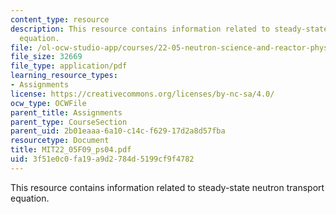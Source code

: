 ```yaml
---
content_type: resource
description: This resource contains information related to steady-state neutron transport
  equation.
file: /ol-ocw-studio-app/courses/22-05-neutron-science-and-reactor-physics-fall-2009/3f51e0c0fa19a9d2784d5199cf9f4782_MIT22_05F09_ps04.pdf
file_size: 32669
file_type: application/pdf
learning_resource_types:
- Assignments
license: https://creativecommons.org/licenses/by-nc-sa/4.0/
ocw_type: OCWFile
parent_title: Assignments
parent_type: CourseSection
parent_uid: 2b01eaaa-6a10-c14c-f629-17d2a8d57fba
resourcetype: Document
title: MIT22_05F09_ps04.pdf
uid: 3f51e0c0-fa19-a9d2-784d-5199cf9f4782
---
```

This resource contains information related to steady-state neutron transport equation.